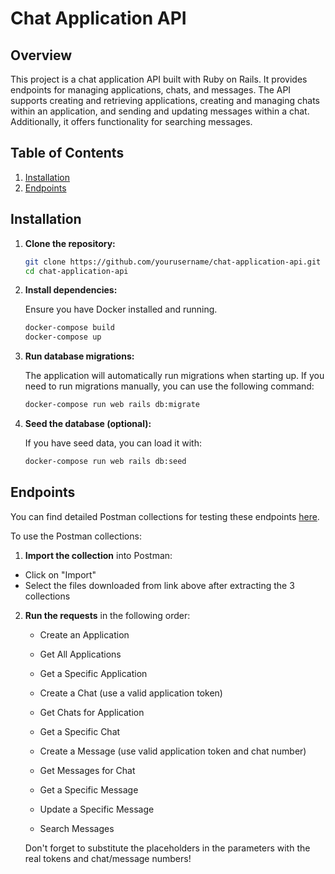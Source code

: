 # Chat Application API

## Overview

This project is a chat application API built with Ruby on Rails. It provides endpoints for managing applications, chats, and messages. The API supports creating and retrieving applications, creating and managing chats within an application, and sending and updating messages within a chat. Additionally, it offers functionality for searching messages.

## Table of Contents

1. [Installation](#installation)
2. [Endpoints](#endpoints)

## Installation

1. **Clone the repository:**

   ```bash
   git clone https://github.com/yourusername/chat-application-api.git
   cd chat-application-api

2. **Install dependencies:**

   Ensure you have Docker installed and running.

   ```bash
   docker-compose build
   docker-compose up
3. **Run database migrations:**

   The application will automatically run migrations when starting up. If you need to run migrations manually, you can use the following command:

   ```bash
   docker-compose run web rails db:migrate

4. **Seed the database (optional):**

   If you have seed data, you can load it with:

   ```bash
   docker-compose run web rails db:seed

## Endpoints

You can find detailed Postman collections for testing these endpoints [here](https://drive.google.com/file/d/1qkCTRp7GMhJ31kwUO1QgwGDoH_2fizTw/view?usp=sharing).

To use the Postman collections:

1. **Import the collection** into Postman:
  - Click on "Import" 
  - Select the files downloaded from link above after extracting the 3 collections
2. **Run the requests** in the following order:
   - Create an Application
   - Get All Applications
   - Get a Specific Application
   - Create a Chat (use a valid application token)
   - Get Chats for Application
   - Get a Specific Chat

   - Create a Message (use valid application token and chat number)
   - Get Messages for Chat
   - Get a Specific Message
   - Update a Specific Message
   - Search Messages

   Don't forget to substitute the placeholders in the parameters with the real tokens and chat/message numbers!
